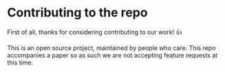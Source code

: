 # Contributing to the repo

First of all, thanks for considering contributing to our work! 👍

This is an open source project, maintained by people who care. This repo accompanies a paper so as such we are not accepting feature requests at this time. 
